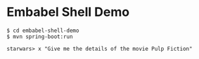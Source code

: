 # Embabel Shell Demo


```shell
$ cd embabel-shell-demo 
$ mvn spring-boot:run 

starwars> x "Give me the details of the movie Pulp Fiction"

```